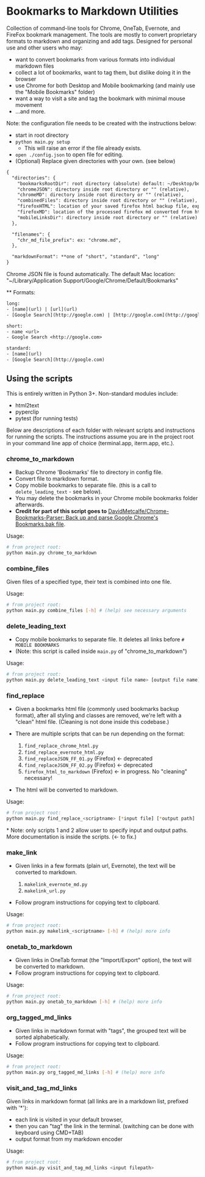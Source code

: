 # Bookmarks to Markdown Utilities

Collection of command-line tools for Chrome, OneTab, Evernote, and FireFox bookmark management. The tools are mostly to convert proprietary formats to markdown and organizing and add tags. Designed for personal use and other users who may:

- want to convert bookmarks from various formats into individual markdown files
- collect a lot of bookmarks, want to tag them, but dislike doing it in the browser
- use Chrome for both Desktop and Mobile bookmarking (and mainly use the "Mobile Bookmarks" folder)
- want a way to visit a site and tag the bookmark with minimal mouse movement
- ...and more.

Note: the configuration file needs to be created with the instructions below:

- start in root directory
- `python main.py setup`
  - This will raise an error if the file already exists.
- `open ./config.json` to open file for editing.
- (Optional) Replace given directories with your own. (see below)

```txt
{
  "directories": {
    "bookmarksRootDir": root directory (absolute) default: ~/Desktop/bookmarksBackups,
    "chromeJSON": directory inside root directory or "" (relative),
    "chromeMD": directory inside root directory or "" (relative),
    "combinedFiles": directory inside root directory or "" (relative),
    "firefoxHTML": location of your saved firefox html backup file, expected to be called 'bookmarks.html' (absolute),
    "firefoxMD": location of the processed firefox md converted from html backup, (relative),
    "mobileLinksDir": directory inside root directory or "" (relative)
  },

  "filenames": {
    "chr_md_file_prefix": ex: "chrome.md",
  },

  "markdownFormat": **one of "short", "standard", "long"
}

```

Chrome JSON file is found automatically. The default Mac location: "~/Library/Application Support/Google/Chrome/Default/Bookmarks"

\*\* Formats:

```txt
long:
- [name](url) | [url](url)
- [Google Search](http://google.com) | [http://google.com](http://google.com)

short:
- name <url>
- Google Search <http://google.com>

standard:
- [name](url)
- [Google Search](http://google.com)
```

## Using the scripts

This is entirely written in Python 3+. Non-standard modules include:

- html2text
- pyperclip
- pytest (for running tests)

Below are descriptions of each folder with relevant scripts and instructions for running the scripts. The instructions assume you are in the project root in your command line app of choice (terminal.app, iterm.app, etc.).

### chrome_to_markdown

- Backup Chrome 'Bookmarks' file to directory in config file.
- Convert file to markdown format.
- Copy mobile bookmarks to separate file. (this is a call to `delete_leading_text` - see below).
- You may delete the bookmarks in your Chrome mobile bookmarks folder afterwards.
- **Credit for part of this script goes to** [DavidMetcalfe/Chrome-Bookmarks-Parser: Back up and parse Google Chrome's Bookmarks.bak file](https://github.com/DavidMetcalfe/Chrome-Bookmarks-Parser).

Usage:

```bash
# from project root:
python main.py chrome_to_markdown
```

### combine_files

Given files of a specified type, their text is combined into one file.

Usage:

```bash
# from project root:
python main.py combine_files [-h] # (help) see necessary arguments
```

### delete_leading_text

- Copy mobile bookmarks to separate file. It deletes all links before `# MOBILE BOOKMARKS`
- (Note: this script is called inside `main.py` of "chrome_to_markdown")

Usage:

```bash
# from project root:
python main.py delete_leading_text <input file name> [output file name]
```

### find_replace

- Given a bookmarks html file (commonly used bookmarks backup format), after all styling and classes are removed, we're left with a "clean" html file. (Cleaning is not done inside this codebase.)
- There are multiple scripts that can be run depending on the format:

  1. `find_replace_chrome_html.py`
  2. `find_replace_evernote_html.py`
  3. `find_replaceJSON_FF_01.py` (Firefox) <- deprecated
  4. `find_replaceJSON_FF_02.py` (Firefox) <- deprecated
  5. `firefox_html_to_markdown` (Firefox) <- in progress. No "cleaning" necessary!

- The html will be converted to markdown.

Usage:

```bash
# from project root:
python main.py find_replace_<scriptname> [*input file] [*output path]
```

\* Note: only scripts 1 and 2 allow user to specify input and output paths. More documentation is inside the scripts. (<- to fix.)

### make_link

- Given links in a few formats (plain url, Evernote), the text will be converted to markdown.

  1. `makelink_evernote_md.py`
  2. `makelink_url.py`

- Follow program instructions for copying text to clipboard.

Usage:

```bash
# from project root:
python main.py makelink_<scriptname> [-h] # (help) more info
```

### onetab_to_markdown

- Given links in OneTab format (the "Import/Export" option), the text will be converted to markdown.
- Follow program instructions for copying text to clipboard.

Usage:

```bash
# from project root:
python main.py onetab_to_markdown [-h] # (help) more info
```

### org_tagged_md_links

- Given links in markdown format with "tags", the grouped text will be sorted alphabetically.
- Follow program instructions for copying text to clipboard.

Usage:

```bash
# from project root:
python main.py org_tagged_md_links [-h] # (help) more info
```

### visit_and_tag_md_links

Given links in markdown format (all links are in a markdown list, prefixed with '\*'):

- each link is visited in your default browser,
- then you can "tag" the link in the terminal. (switching can be done with keyboard using CMD+TAB)
- output format from my markdown encoder

Usage:

```bash
# from project root:
python main.py visit_and_tag_md_links <input filepath>
```
